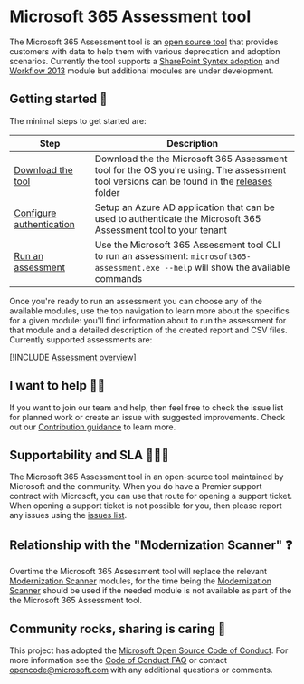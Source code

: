 # Microsoft 365 Assessment tool

The Microsoft 365 Assessment tool is an [open source tool](https://github.com/pnp/pnpassessment) that provides customers with data to help them with various deprecation and adoption scenarios. Currently the tool supports a [SharePoint Syntex adoption](sharepoint-syntex/readme.md) and [Workflow 2013](workflow/readme.md) module but additional modules are under development.

## Getting started 🚀

The minimal steps to get started are:

Step | Description
-----|------------
[Download the tool](using-the-assessment-tool/download.md) | Download the the Microsoft 365 Assessment tool for the OS you're using. The assessment tool versions can be found in the [releases](https://github.com/pnp/pnpassessment/releases) folder
[Configure authentication](using-the-assessment-tool/setupauth.md) | Setup an Azure AD application that can be used to authenticate the Microsoft 365 Assessment tool to your tenant
[Run an assessment](using-the-assessment-tool/assess.md) | Use the Microsoft 365 Assessment tool CLI to run an assessment: `microsoft365-assessment.exe --help` will show the available commands

Once you're ready to run an assessment you can choose any of the available modules, use the top navigation to learn more about the specifics for a given module: you'll find information about to run the assessment for that module and a detailed description of the created report and CSV files. Currently supported assessments are:

[!INCLUDE [Assessment overview](fragments/supportedassessments.md)]

## I want to help 🙋‍♂️

If you want to join our team and help, then feel free to check the issue list for planned work or create an issue with suggested improvements. Check out our [Contribution guidance](contributing/readme.md) to learn more.

## Supportability and SLA 💁🏾‍♀️

The Microsoft 365 Assessment tool in an open-source tool maintained by Microsoft and the community. When you do have a Premier support contract with Microsoft, you can use that route for opening a support ticket. When opening a support ticket is not possible for you, then please report any issues using the [issues list](https://github.com/pnp/pnpassessment/issues).

## Relationship with the "Modernization Scanner" ❓

Overtime the Microsoft 365 Assessment tool will replace the relevant [Modernization Scanner](https://aka.ms/sharepoint/modernization/scanner) modules, for the time being the [Modernization Scanner](https://aka.ms/sharepoint/modernization/scanner) should be used if the needed module is not available as part of the the Microsoft 365 Assessment tool.

## Community rocks, sharing is caring 💖

This project has adopted the [Microsoft Open Source Code of Conduct](https://opensource.microsoft.com/codeofconduct/). For more information see the [Code of Conduct FAQ](https://opensource.microsoft.com/codeofconduct/faq/) or contact [opencode@microsoft.com](mailto:opencode@microsoft.com) with any additional questions or comments.
